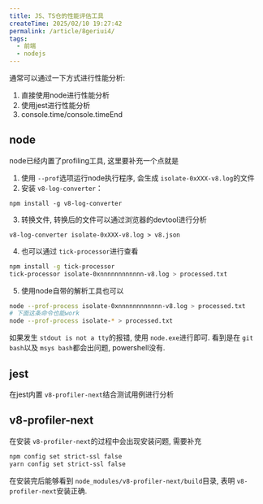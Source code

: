 ```yaml
---
title: JS、TS仓的性能评估工具
createTime: 2025/02/10 19:27:42
permalink: /article/8geriui4/
tags:
  - 前端
  - nodejs
---
```

通常可以通过一下方式进行性能分析:

1. 直接使用node进行性能分析
2. 使用jest进行性能分析
3. console.time/console.timeEnd

## node
node已经内置了profiling工具, 这里要补充一个点就是

1. 使用 `--prof`选项运行node执行程序, 会生成 ``isolate-0xXXX-v8.log``的文件
2. 安装 `v8-log-converter`：

```plain
npm install -g v8-log-converter
```

3. 转换文件, 转换后的文件可以通过浏览器的devtool进行分析

```plain
v8-log-converter isolate-0xXXX-v8.log > v8.json
```

4. 也可以通过 `tick-processor`进行查看

```sh
npm install -g tick-processor
tick-processor isolate-0xnnnnnnnnnnnn-v8.log > processed.txt
```

5. 使用node自带的解析工具也可以

```sh
node --prof-process isolate-0xnnnnnnnnnnnn-v8.log > processed.txt
# 下面这条命令也能work
node --prof-process isolate-* > processed.txt
```

如果发生 `stdout is not a tty`的报错, 使用 `node.exe`进行即可. 看到是在 `git bash`以及 `msys bash`都会出问题, powershell没有.

## jest
在jest内置 `v8-profiler-next`结合测试用例进行分析

## v8-profiler-next
在安装 `v8-profiler-next`的过程中会出现安装问题, 需要补充

```sh
npm config set strict-ssl false
yarn config set strict-ssl false
```

在安装完后能够看到 `node_modules/v8-profiler-next/build`目录, 表明 `v8-profiler-next`安装正确.
